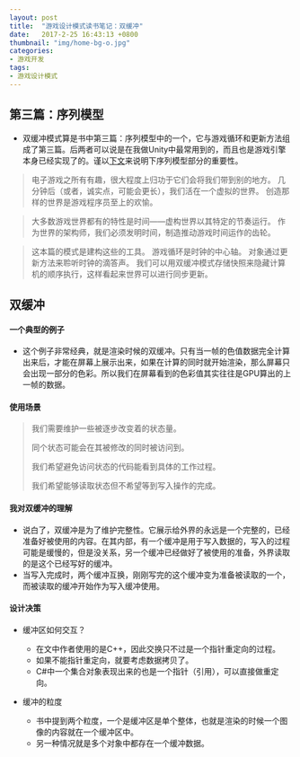 ```yaml
---
layout: post
title:  "游戏设计模式读书笔记：双缓冲"
date:   2017-2-25 16:43:13 +0800
thumbnail: "img/home-bg-o.jpg"
categories: 
- 游戏开发
tags:
- 游戏设计模式
---
```


## 第三篇：序列模型
- 双缓冲模式算是书中第三篇：序列模型中的一个，它与游戏循环和更新方法组成了第三篇。后两者可以说是在我做Unity中最常用到的，而且也是游戏引擎本身已经实现了的。谨以[下文](http://gpp.tkchu.me/sequencing-patterns.html)来说明下序列模型部分的重要性。

> 电子游戏之所有有趣，很大程度上归功于它们会将我们带到别的地方。 几分钟后（或者，诚实点，可能会更长），我们活在一个虚拟的世界。 创造那样的世界是游戏程序员至上的欢愉。

>大多数游戏世界都有的特性是时间——虚构世界以其特定的节奏运行。 作为世界的架构师，我们必须发明时间，制造推动游戏时间运作的齿轮。

>这本篇的模式是建构这些的工具。 游戏循环是时钟的中心轴。 对象通过更新方法来聆听时钟的滴答声。 我们可以用双缓冲模式存储快照来隐藏计算机的顺序执行，这样看起来世界可以进行同步更新。

<!--more-->

## 双缓冲
#### 一个典型的例子
- 这个例子非常经典，就是渲染时候的双缓冲。只有当一帧的色值数据完全计算出来后，才能在屏幕上展示出来，如果在计算的同时就开始渲染，那么屏幕只会出现一部分的色彩。所以我们在屏幕看到的色彩值其实往往是GPU算出的上一帧的数据。

#### 使用场景
> 我们需要维护一些被逐步改变着的状态量。
> 
> 同个状态可能会在其被修改的同时被访问到。
> 
> 我们希望避免访问状态的代码能看到具体的工作过程。
> 
> 我们希望能够读取状态但不希望等到写入操作的完成。

#### 我对双缓冲的理解
- 说白了，双缓冲是为了维护完整性。它展示给外界的永远是一个完整的，已经准备好被使用的内容。在其内部，有一个缓冲是用于写入数据的，写入的过程可能是缓慢的，但是没关系，另一个缓冲已经做好了被使用的准备，外界读取的是这个已经写好的缓冲。
- 当写入完成时，两个缓冲互换，刚刚写完的这个缓冲变为准备被读取的一个，而被读取的缓冲开始作为写入缓冲使用。

#### 设计决策

- 缓冲区如何交互？
  - 在文中作者使用的是C++，因此交换只不过是一个指针重定向的过程。
  - 如果不能指针重定向，就要考虑数据拷贝了。
  - C#中一个集合对象表现出来的也是一个指针（引用），可以直接做重定向。

- 缓冲的粒度
  - 书中提到两个粒度，一个是缓冲区是单个整体，也就是渲染的时候一个图像的内容就在一个缓冲区中。
  - 另一种情况就是多个对象中都存在一个缓冲数据。




 